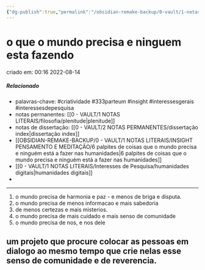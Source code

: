 ```yaml
---
{"dg-publish":true,"permalink":"/obsidian-remake-backup/0-vault/1-notas-literais/insight-pensamento-e-meditacao/o-que-o-mundo-precisa-e-ninguem-esta-fazendo/","tags":["criatividade","333parteum","insight","interessesgerais","interessesdepesquisa"],"dgHomeLink":true,"dgShowLocalGraph":true,"dgShowFileTree":true,"dgEnableSearch":true,"noteIcon":""}
---
```


# o que o mundo precisa e ninguem esta fazendo
criado em: 00:16 2022-08-14

##### Relacionado
- palavras-chave: #criatividade #333parteum #insight #interessesgerais #interessesdepesquisa 
- notas permanentes: [[0 - VAULT/1 NOTAS LITERAIS/filosofia/plenitude\|plenitude]]
- notas de dissertação: [[0 - VAULT/2 NOTAS PERMANENTES/dissertação index\|dissertação index]]
- [[OBSIDIAN-REMAKE-BACKUP/0 - VAULT/1 NOTAS LITERAIS/INSIGHT PENSAMENTO E MEDITAÇÃO/6 palpites de coisas que o mundo precisa e ninguém está a fazer nas humanidades\|6 palpites de coisas que o mundo precisa e ninguém está a fazer nas humanidades]]
- [[0 - VAULT/1 NOTAS LITERAIS/Interesses de Pesquisa/humanidades digitais\|humanidades digitais]]
- 

---
1. o mundo precisa de harmonia e paz - e menos de briga e disputa.
2. o mundo precisa de menos informacao e mais sabedoria
3. de menos certezas e mais misterios.
4. o mundo precisa de mais cuidado e mais senso de comunidade
5. o mundo precisa de nos, e nos dele

## um projeto que procure colocar as pessoas em dialogo ao mesmo tempo que crie nelas esse senso de comunidade e de reverencia.